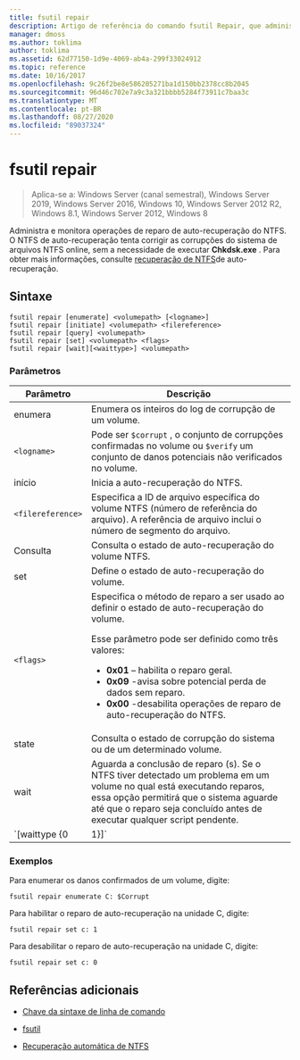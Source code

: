 ```yaml
---
title: fsutil repair
description: Artigo de referência do comando fsutil Repair, que administra e monitora operações de reparo de auto-recuperação do NTFS.
manager: dmoss
ms.author: toklima
author: toklima
ms.assetid: 62d77150-1d9e-4069-ab4a-299f33024912
ms.topic: reference
ms.date: 10/16/2017
ms.openlocfilehash: 9c26f2be8e586205271ba1d150bb2378cc8b2045
ms.sourcegitcommit: 96d46c702e7a9c3a321bbbb5284f73911c7baa3c
ms.translationtype: MT
ms.contentlocale: pt-BR
ms.lasthandoff: 08/27/2020
ms.locfileid: "89037324"
---
```

# <a name="fsutil-repair"></a>fsutil repair

> Aplica-se a: Windows Server (canal semestral), Windows Server 2019, Windows Server 2016, Windows 10, Windows Server 2012 R2, Windows 8.1, Windows Server 2012, Windows 8

Administra e monitora operações de reparo de auto-recuperação do NTFS. O NTFS de auto-recuperação tenta corrigir as corrupções do sistema de arquivos NTFS online, sem a necessidade de executar **Chkdsk.exe** . Para obter mais informações, consulte [recuperação de NTFS](/previous-versions/windows/it-pro/windows-server-2008-r2-and-2008/cc771388(v=ws.10))de auto-recuperação.

## <a name="syntax"></a>Sintaxe

```
fsutil repair [enumerate] <volumepath> [<logname>]
fsutil repair [initiate] <volumepath> <filereference>
fsutil repair [query] <volumepath>
fsutil repair [set] <volumepath> <flags>
fsutil repair [wait][<waittype>] <volumepath>

```

### <a name="parameters"></a>Parâmetros

| Parâmetro | Descrição |
| --------- | ----------- |
| enumera | Enumera os inteiros do log de corrupção de um volume. |
| `<logname>` | Pode ser `$corrupt` , o conjunto de corrupções confirmadas no volume ou `$verify` um conjunto de danos potenciais não verificados no volume. |
| início | Inicia a auto-recuperação do NTFS. |
| `<filereference>` | Especifica a ID de arquivo específica do volume NTFS (número de referência do arquivo). A referência de arquivo inclui o número de segmento do arquivo. |
| Consulta | Consulta o estado de auto-recuperação do volume NTFS. |
| set | Define o estado de auto-recuperação do volume. |
| `<flags>` | Especifica o método de reparo a ser usado ao definir o estado de auto-recuperação do volume.<p>Esse parâmetro pode ser definido como três valores:<ul><li>**0x01** – habilita o reparo geral.</li><li>**0x09** -avisa sobre potencial perda de dados sem reparo.</li><li>**0x00** -desabilita operações de reparo de auto-recuperação do NTFS.</li></ul> |
| state | Consulta o estado de corrupção do sistema ou de um determinado volume. |
| wait | Aguarda a conclusão de reparo (s). Se o NTFS tiver detectado um problema em um volume no qual está executando reparos, essa opção permitirá que o sistema aguarde até que o reparo seja concluído antes de executar qualquer script pendente. |
| `[waittype {0|1}]` | Indica se deve aguardar a conclusão do reparo atual ou aguardar a conclusão de todos os reparos. O parâmetro *waittype* pode ser definido com os seguintes valores:<ul><li>**0** -aguarda a conclusão de todos os reparos. (valor padrão)</li><li>**1** -aguarda a conclusão do reparo atual.</li></ul> |

### <a name="examples"></a>Exemplos

Para enumerar os danos confirmados de um volume, digite:

```
fsutil repair enumerate C: $Corrupt
```

Para habilitar o reparo de auto-recuperação na unidade C, digite:

```
fsutil repair set c: 1
```

Para desabilitar o reparo de auto-recuperação na unidade C, digite:

```
fsutil repair set c: 0
```

## <a name="additional-references"></a>Referências adicionais

- [Chave da sintaxe de linha de comando](command-line-syntax-key.md)

- [fsutil](fsutil.md)

- [Recuperação automática de NTFS](/previous-versions/windows/it-pro/windows-server-2008-r2-and-2008/cc771388(v=ws.10))
